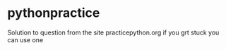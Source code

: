 # pythonpractice
Solution to question from the site practicepython.org
if you grt stuck you can use one
